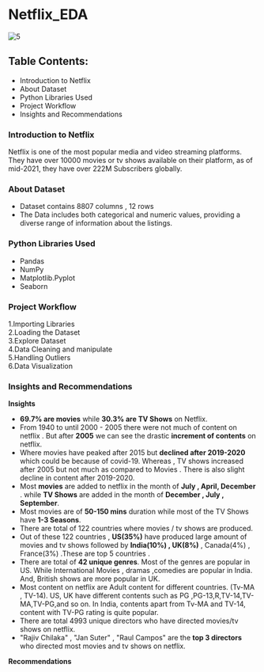 # Netflix_EDA
![5](https://github.com/user-attachments/assets/37defc6c-eaa0-46e6-a187-908fc74ae5fc)
<br>

## Table Contents:<br>
* Introduction to Netflix
* About Dataset
* Python Libraries Used
* Project Workflow
* Insights and Recommendations

### Introduction to Netflix
Netflix is one of the most popular media and video streaming platforms. They have over 10000 movies or tv shows available on their platform, as of mid-2021, they have over 222M Subscribers globally.

### About Dataset
* Dataset contains 8807 columns , 12 rows <br>
* The Data includes both categorical and numeric values, providing a diverse range of information about the listings.

### Python Libraries Used
* Pandas <br>
* NumPy  <br>
* Matplotlib.Pyplot  <br>
* Seaborn <br>

### Project Workflow
1.Importing Libraries <br>
2.Loading the Dataset <br>
3.Explore Dataset <br>
4.Data Cleaning and manipulate  <br>
5.Handling Outliers  <br>
6.Data Visualization <br>

### Insights and Recommendations
**Insights**
* **69.7% are movies** while **30.3% are TV Shows** on Netflix.
* From 1940 to until 2000 - 2005 there were not much of content on netflix . But after **2005** we can see the drastic **increment of contents** on netflix.
* Where movies have peaked after 2015 but **declined after 2019-2020** which could be because of covid-19. Whereas , TV shows increased after 2005 but not much as compared to Movies . There is also slight decline in content after 2019-2020.
* Most **movies** are added to netflix in the month of **July , April, December** . while **TV Shows** are added in the month of **December , July , September**.
* Most movies are of **50-150 mins** duration while most of the TV Shows have **1-3 Seasons**.
* There are total of 122 countries where movies / tv shows are produced.
* Out of these 122 countries , **US(35%)** have produced large amount of movies and tv shows followed by **India(10%) , UK(8%)** , Canada(4%) , France(3%) .These are top 5 countries .
* There are total of **42 unique genres**. Most of the genres are popular in US. While International Movies , dramas ,comedies are popular in India. And, British shows are more popular in UK.
* Most content on netflix are Adult content for different countries. (Tv-MA , TV-14). US, UK have different contents such as PG ,PG-13,R,TV-14,TV-MA,TV-PG,and so on. In India, contents apart from Tv-MA and TV-14, content with TV-PG rating is quite popular.
* There are total 4993 unique directors who have directed movies/tv shows on netflix.
* "Rajiv Chilaka" , "Jan Suter" , "Raul Campos" are the **top 3 directors** who directed most movies and tv shows on netflix.

**Recommendations**
